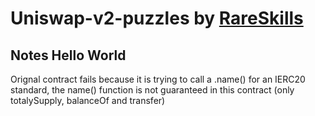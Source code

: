 # Uniswap-v2-puzzles by [RareSkills](https://www.rareskills.io)

##  Notes Hello World

Orignal contract fails because it is trying to call a .name() for an IERC20 standard, the name() function is not guaranteed in this contract (only totalySupply, balanceOf and transfer)
